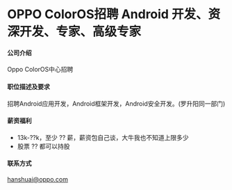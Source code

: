 OPPO ColorOS招聘 Android 开发、资深开发、专家、高级专家
==========

#### 公司介绍
Oppo ColorOS中心招聘  

#### 职位描述及要求
招聘Android应用开发，Android框架开发，Android安全开发。(罗升阳同一部门)

#### 薪资福利
- 13k-??k，至少 ?? 薪，薪资包自己谈，大牛我也不知道上限多少
- 股票 ?? 都可以持股

#### 联系方式
[hanshuai@oppo.com](hanshuai@oppo.com)  
